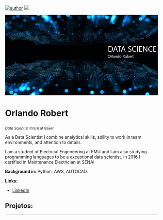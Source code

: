 [![author](https://img.shields.io/badge/author-orlando-red.svg)](https://www.linkedin.com/in/orlando-robert)
[![](https://img.shields.io/badge/python-3.7+-blue.svg)](https://www.python.org/downloads/release/python-365/)

<p align="center">
  <img src="git.jpg" >
</p>

# Orlando Robert
<sub>*Data Scientist Intern* at Bayer</sub>

As a Data Scientist I combine analytical skills, ability to work in team environments, and attention to details.

I am a student of Electrical Engeneering at FMU and I am also studying programming languages to be a exceptional data scientist. In 2016 I certified in Maintenance Electrician at SENAI

**Background in:** Python, AWS, AUTOCAD.

**Links:**
* [LinkedIn](https://www.linkedin.com/in/orlando-robert)


## Projetos:


---





